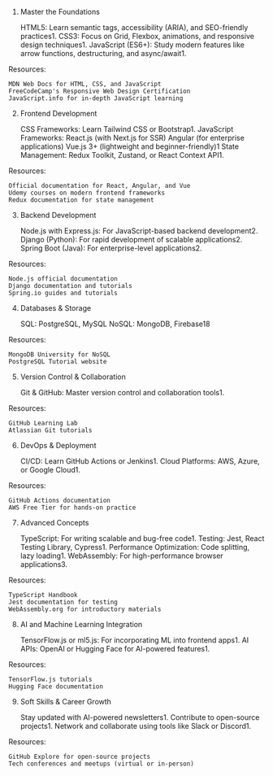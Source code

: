 1. Master the Foundations

   HTML5: Learn semantic tags, accessibility (ARIA), and SEO-friendly practices1.
   CSS3: Focus on Grid, Flexbox, animations, and responsive design techniques1.
   JavaScript (ES6+): Study modern features like arrow functions, destructuring, and async/await1.

Resources:

    MDN Web Docs for HTML, CSS, and JavaScript
    FreeCodeCamp's Responsive Web Design Certification
    JavaScript.info for in-depth JavaScript learning

2. Frontend Development

   CSS Frameworks: Learn Tailwind CSS or Bootstrap1.
   JavaScript Frameworks:
   React.js (with Next.js for SSR)
   Angular (for enterprise applications)
   Vue.js 3+ (lightweight and beginner-friendly)1
   State Management: Redux Toolkit, Zustand, or React Context API1.

Resources:

    Official documentation for React, Angular, and Vue
    Udemy courses on modern frontend frameworks
    Redux documentation for state management

3. Backend Development

   Node.js with Express.js: For JavaScript-based backend development2.
   Django (Python): For rapid development of scalable applications2.
   Spring Boot (Java): For enterprise-level applications2.

Resources:

    Node.js official documentation
    Django documentation and tutorials
    Spring.io guides and tutorials

4. Databases & Storage

   SQL: PostgreSQL, MySQL
   NoSQL: MongoDB, Firebase18

Resources:

    MongoDB University for NoSQL
    PostgreSQL Tutorial website

5. Version Control & Collaboration

   Git & GitHub: Master version control and collaboration tools1.

Resources:

    GitHub Learning Lab
    Atlassian Git tutorials

6. DevOps & Deployment

   CI/CD: Learn GitHub Actions or Jenkins1.
   Cloud Platforms: AWS, Azure, or Google Cloud1.

Resources:

    GitHub Actions documentation
    AWS Free Tier for hands-on practice

7. Advanced Concepts

   TypeScript: For writing scalable and bug-free code1.
   Testing: Jest, React Testing Library, Cypress1.
   Performance Optimization: Code splitting, lazy loading1.
   WebAssembly: For high-performance browser applications3.

Resources:

    TypeScript Handbook
    Jest documentation for testing
    WebAssembly.org for introductory materials

8. AI and Machine Learning Integration

   TensorFlow.js or ml5.js: For incorporating ML into frontend apps1.
   AI APIs: OpenAI or Hugging Face for AI-powered features1.

Resources:

    TensorFlow.js tutorials
    Hugging Face documentation

9. Soft Skills & Career Growth

   Stay updated with AI-powered newsletters1.
   Contribute to open-source projects1.
   Network and collaborate using tools like Slack or Discord1.

Resources:

    GitHub Explore for open-source projects
    Tech conferences and meetups (virtual or in-person)
